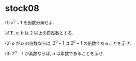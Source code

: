 # stock08

(1) $x^5-1$ を因数分解せよ.

以下, $a$, $b$ は $2$ 以上の自然数とする.

(2) $a$ が $b$ の倍数ならば, $2^a-1$ は $2^b-1$ の倍数であることを示せ.

(3) $2^a-1$ が素数ならば, $a$ は素数であることを示せ.